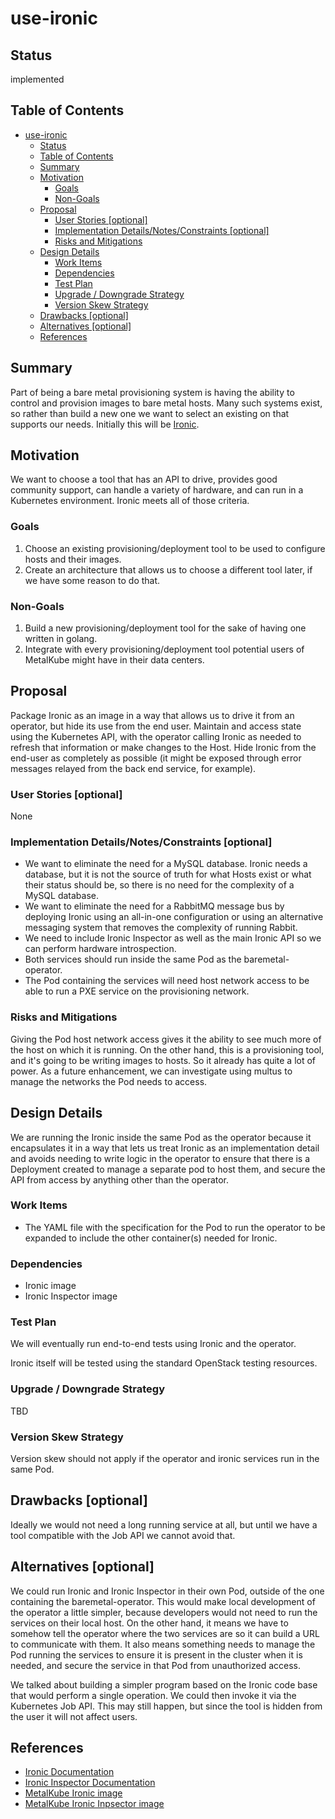 <!--
 This work is licensed under a Creative Commons Attribution 3.0
 Unported License.

 http://creativecommons.org/licenses/by/3.0/legalcode
-->

# use-ironic

## Status

implemented

## Table of Contents

<!--ts-->
   * [use-ironic](#use-ironic)
      * [Status](#status)
      * [Table of Contents](#table-of-contents)
      * [Summary](#summary)
      * [Motivation](#motivation)
         * [Goals](#goals)
         * [Non-Goals](#non-goals)
      * [Proposal](#proposal)
         * [User Stories [optional]](#user-stories-optional)
         * [Implementation Details/Notes/Constraints [optional]](#implementation-detailsnotesconstraints-optional)
         * [Risks and Mitigations](#risks-and-mitigations)
      * [Design Details](#design-details)
         * [Work Items](#work-items)
         * [Dependencies](#dependencies)
         * [Test Plan](#test-plan)
         * [Upgrade / Downgrade Strategy](#upgrade--downgrade-strategy)
         * [Version Skew Strategy](#version-skew-strategy)
      * [Drawbacks [optional]](#drawbacks-optional)
      * [Alternatives [optional]](#alternatives-optional)
      * [References](#references)

<!-- Added by: stack, at: 2019-02-18T16:27-05:00 -->

<!--te-->

## Summary

Part of being a bare metal provisioning system is having the ability
to control and provision images to bare metal hosts. Many such systems
exist, so rather than build a new one we want to select an existing on
that supports our needs. Initially this will be
[Ironic](https://docs.openstack.org/ironic/latest/).

## Motivation

We want to choose a tool that has an API to drive, provides good
community support, can handle a variety of hardware, and can run in a
Kubernetes environment. Ironic meets all of those criteria.

### Goals

1. Choose an existing provisioning/deployment tool to be used to
   configure hosts and their images.
2. Create an architecture that allows us to choose a different tool
   later, if we have some reason to do that.

### Non-Goals

1. Build a new provisioning/deployment tool for the sake of having one
   written in golang.
2. Integrate with every provisioning/deployment tool potential users
   of MetalKube might have in their data centers.

## Proposal

Package Ironic as an image in a way that allows us to drive it from an
operator, but hide its use from the end user. Maintain and access
state using the Kubernetes API, with the operator calling Ironic as
needed to refresh that information or make changes to the Host. Hide
Ironic from the end-user as completely as possible (it might be
exposed through error messages relayed from the back end service, for
example).

### User Stories [optional]

None

### Implementation Details/Notes/Constraints [optional]

- We want to eliminate the need for a MySQL database. Ironic needs a
  database, but it is not the source of truth for what Hosts exist or
  what their status should be, so there is no need for the complexity
  of a MySQL database.
- We want to eliminate the need for a RabbitMQ message bus by
  deploying Ironic using an all-in-one configuration or using an
  alternative messaging system that removes the complexity of running
  Rabbit.
- We need to include Ironic Inspector as well as the main Ironic API
  so we can perform hardware introspection.
- Both services should run inside the same Pod as the
  baremetal-operator.
- The Pod containing the services will need host network access to be
  able to run a PXE service on the provisioning network.

### Risks and Mitigations

Giving the Pod host network access gives it the ability to see much
more of the host on which it is running. On the other hand, this is a
provisioning tool, and it's going to be writing images to hosts. So it
already has quite a lot of power. As a future enhancement, we can
investigate using multus to manage the networks the Pod needs to
access.

## Design Details

We are running the Ironic inside the same Pod as the operator because
it encapsulates it in a way that lets us treat Ironic as an
implementation detail and avoids needing to write logic in the
operator to ensure that there is a Deployment created to manage a
separate pod to host them, and secure the API from access by anything
other than the operator.

### Work Items

- The YAML file with the specification for the Pod to run the operator
  to be expanded to include the other container(s) needed for Ironic.

### Dependencies

- Ironic image
- Ironic Inspector image

### Test Plan

We will eventually run end-to-end tests using Ironic and the operator.

Ironic itself will be tested using the standard OpenStack testing
resources.

### Upgrade / Downgrade Strategy

TBD

### Version Skew Strategy

Version skew should not apply if the operator and ironic services run
in the same Pod.

## Drawbacks [optional]

Ideally we would not need a long running service at all, but until we
have a tool compatible with the Job API we cannot avoid that.

## Alternatives [optional]

We could run Ironic and Ironic Inspector in their own Pod, outside of
the one containing the baremetal-operator. This would make local
development of the operator a little simpler, because developers would
not need to run the services on their local host. On the other hand,
it means we have to somehow tell the operator where the two services
are so it can build a URL to communicate with them. It also means
something needs to manage the Pod running the services to ensure it is
present in the cluster when it is needed, and secure the service in
that Pod from unauthorized access.

We talked about building a simpler program based on the Ironic code
base that would perform a single operation. We could then invoke it
via the Kubernetes Job API. This may still happen, but since the tool
is hidden from the user it will not affect users.

## References

- [Ironic Documentation](https://docs.openstack.org/ironic/latest/)
- [Ironic Inspector Documentation](https://docs.openstack.org/ironic-inspector/latest/)
- [MetalKube Ironic image](https://quay.io/repository/metalkube/metalkube-ironic)
- [MetalKube Ironic Inpsector image](https://quay.io/repository/metalkube/metalkube-ironic-inspector)
